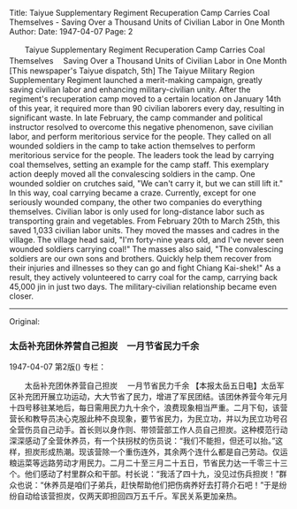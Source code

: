 Title: Taiyue Supplementary Regiment Recuperation Camp Carries Coal Themselves - Saving Over a Thousand Units of Civilian Labor in One Month
Author:
Date: 1947-04-07
Page: 2

　　Taiyue Supplementary Regiment Recuperation Camp Carries Coal Themselves
  　Saving Over a Thousand Units of Civilian Labor in One Month
    [This newspaper's Taiyue dispatch, 5th] The Taiyue Military Region Supplementary Regiment launched a merit-making campaign, greatly saving civilian labor and enhancing military-civilian unity. After the regiment's recuperation camp moved to a certain location on January 14th of this year, it required more than 90 civilian laborers every day, resulting in significant waste. In late February, the camp commander and political instructor resolved to overcome this negative phenomenon, save civilian labor, and perform meritorious service for the people. They called on all wounded soldiers in the camp to take action themselves to perform meritorious service for the people. The leaders took the lead by carrying coal themselves, setting an example for the camp staff. This exemplary action deeply moved all the convalescing soldiers in the camp. One wounded soldier on crutches said, "We can't carry it, but we can still lift it." In this way, coal carrying became a craze. Currently, except for one seriously wounded company, the other two companies do everything themselves. Civilian labor is only used for long-distance labor such as transporting grain and vegetables. From February 20th to March 25th, this saved 1,033 civilian labor units. They moved the masses and cadres in the village. The village head said, "I'm forty-nine years old, and I've never seen wounded soldiers carrying coal!" The masses also said, "The convalescing soldiers are our own sons and brothers. Quickly help them recover from their injuries and illnesses so they can go and fight Chiang Kai-shek!" As a result, they actively volunteered to carry coal for the camp, carrying back 45,000 jin in just two days. The military-civilian relationship became even closer.



<hr /> 

Original: 


### 太岳补充团休养营自己担炭　一月节省民力千余

1947-04-07
第2版()
专栏：

　　太岳补充团休养营自己担炭
  　一月节省民力千余
    【本报太岳五日电】太岳军区补充团开展立功运动，大大节省了民力，增进了军民团结。该团休养营今年元月十四号移驻某地后，每日需用民力九十余个，浪费现象相当严重。二月下旬，该营营长和教导员决心克服此种不良现象，要节省民力，为民立功，并以为民立功号召全营伤员自己动手。首长则以身作则、带领营部工作人员自己担炭。这种模范行动深深感动了全营休养员，有一个扶拐杖的伤员说：“我们不能担，但还可以抬。”这样，担炭形成热潮。现该营除一个重伤连外，其余两个连什么都是自己劳动。仅运粮运菜等远路劳动才用民力。二月二十至三月二十五日，节省民力达一千零三十三个。他们感动了村里群众和干部。村长说：“我活了四十九，没见过伤兵担炭！”群众也说：“休养员是咱们子弟兵，赶快帮助他们把伤病养好去打蒋介石吧！”于是纷纷自动给该营担炭，仅两天即担回四万五千斤。军民关系更加亲热。
